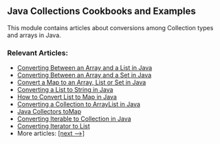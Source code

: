 ## Java Collections Cookbooks and Examples

This module contains articles about conversions among Collection types and arrays in Java.

### Relevant Articles: 
- [Converting Between an Array and a List in Java](https://www.baeldung.com/convert-array-to-list-and-list-to-array)
- [Converting Between an Array and a Set in Java](https://www.baeldung.com/convert-array-to-set-and-set-to-array)
- [Convert a Map to an Array, List or Set in Java](https://www.baeldung.com/convert-map-values-to-array-list-set)
- [Converting a List to String in Java](https://www.baeldung.com/java-list-to-string)
- [How to Convert List to Map in Java](https://www.baeldung.com/java-list-to-map)
- [Converting a Collection to ArrayList in Java](https://www.baeldung.com/java-convert-collection-arraylist)
- [Java Collectors toMap](https://www.baeldung.com/java-collectors-tomap)
- [Converting Iterable to Collection in Java](https://www.baeldung.com/java-iterable-to-collection)
- [Converting Iterator to List](https://www.baeldung.com/java-convert-iterator-to-list)
- More articles: [[next -->]](../core-java-collections-conversions-2)
